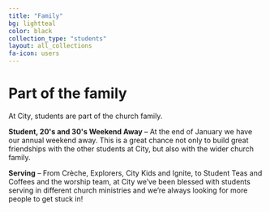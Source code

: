 ```yaml
---
title: "Family"
bg: lightteal
color: black
collection_type: "students"
layout: all_collections
fa-icon: users
---
```


# Part of the family
At City, students are part of the church family.

**Student, 20's and 30's Weekend Away** – At the end of January we have our annual weekend away. This is a great
chance not only to build great friendships with the other students at City, but also with the wider church
family.

**Serving** – From Crèche, Explorers, City Kids and Ignite, to Student Teas and Coffees and the worship team, at City
we’ve been blessed with students serving in different church ministries and we’re always looking for more
people to get stuck in!
